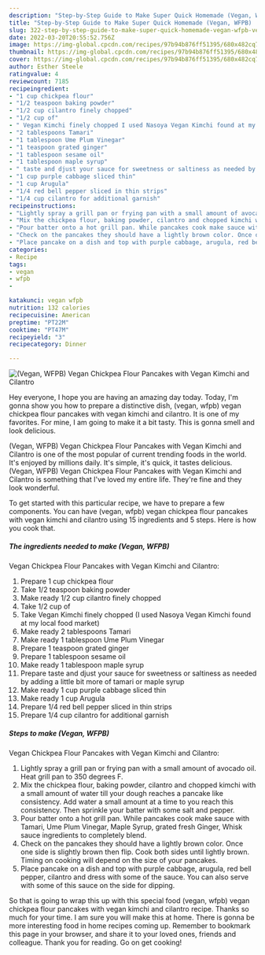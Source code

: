 ```yaml
---
description: "Step-by-Step Guide to Make Super Quick Homemade (Vegan, WFPB)  Vegan Chickpea Flour Pancakes with Vegan Kimchi and Cilantro"
title: "Step-by-Step Guide to Make Super Quick Homemade (Vegan, WFPB)  Vegan Chickpea Flour Pancakes with Vegan Kimchi and Cilantro"
slug: 322-step-by-step-guide-to-make-super-quick-homemade-vegan-wfpb-vegan-chickpea-flour-pancakes-with-vegan-kimchi-and-cilantro
date: 2022-03-20T20:55:52.756Z
image: https://img-global.cpcdn.com/recipes/97b94b876ff51395/680x482cq70/vegan-wfpb-vegan-chickpea-flour-pancakes-with-vegan-kimchi-and-cilantro-recipe-main-photo.jpg
thumbnail: https://img-global.cpcdn.com/recipes/97b94b876ff51395/680x482cq70/vegan-wfpb-vegan-chickpea-flour-pancakes-with-vegan-kimchi-and-cilantro-recipe-main-photo.jpg
cover: https://img-global.cpcdn.com/recipes/97b94b876ff51395/680x482cq70/vegan-wfpb-vegan-chickpea-flour-pancakes-with-vegan-kimchi-and-cilantro-recipe-main-photo.jpg
author: Esther Steele
ratingvalue: 4
reviewcount: 7185
recipeingredient:
- "1 cup chickpea flour"
- "1/2 teaspoon baking powder"
- "1/2 cup cilantro finely chopped"
- "1/2 cup of"
- " Vegan Kimchi finely chopped I used Nasoya Vegan Kimchi found at my local food market"
- "2 tablespoons Tamari"
- "1 tablespoon Ume Plum Vinegar"
- "1 teaspoon grated ginger"
- "1 tablespoon sesame oil"
- "1 tablespoon maple syrup"
- " taste and djust your sauce for sweetness or saltiness as needed by adding a little bit more of tamari or maple syrup"
- "1 cup purple cabbage sliced thin"
- "1 cup Arugula"
- "1/4 red bell pepper sliced in thin strips"
- "1/4 cup cilantro for additional garnish"
recipeinstructions:
- "Lightly spray a grill pan or frying pan with a small amount of avocado oil. Heat grill pan to 350 degrees F."
- "Mix the chickpea flour, baking powder, cilantro and chopped kimchi with a small amount of water till your dough reaches a pancake like consistency. Add water a small amount at a time to you reach this consistency. Then sprinkle your batter with some salt and pepper."
- "Pour batter onto a hot grill pan. While pancakes cook make sauce with Tamari, Ume Plum Vinegar, Maple Syrup, grated fresh Ginger, Whisk sauce ingredients to completely blend."
- "Check on the pancakes they should have a lightly brown color. Once one side is slightly brown then flip. Cook both sides until lightly brown. Timing on cooking will depend on the size of your pancakes."
- "Place pancake on a dish and top with purple cabbage, arugula, red bell pepper, cilantro and dress with some of the sauce. You can also serve with some of this sauce on the side for dipping."
categories:
- Recipe
tags:
- vegan
- wfpb
- 

katakunci: vegan wfpb  
nutrition: 132 calories
recipecuisine: American
preptime: "PT22M"
cooktime: "PT47M"
recipeyield: "3"
recipecategory: Dinner

---
```



![(Vegan, WFPB) 
Vegan Chickpea Flour Pancakes with Vegan Kimchi and Cilantro](https://img-global.cpcdn.com/recipes/97b94b876ff51395/680x482cq70/vegan-wfpb-vegan-chickpea-flour-pancakes-with-vegan-kimchi-and-cilantro-recipe-main-photo.jpg)

Hey everyone, I hope you are having an amazing day today. Today, I'm gonna show you how to prepare a distinctive dish, (vegan, wfpb) 
vegan chickpea flour pancakes with vegan kimchi and cilantro. It is one of my favorites. For mine, I am going to make it a bit tasty. This is gonna smell and look delicious.



(Vegan, WFPB) 
Vegan Chickpea Flour Pancakes with Vegan Kimchi and Cilantro is one of the most popular of current trending foods in the world. It's enjoyed by millions daily. It's simple, it's quick, it tastes delicious. (Vegan, WFPB) 
Vegan Chickpea Flour Pancakes with Vegan Kimchi and Cilantro is something that I've loved my entire life. They're fine and they look wonderful.


To get started with this particular recipe, we have to prepare a few components. You can have (vegan, wfpb) 
vegan chickpea flour pancakes with vegan kimchi and cilantro using 15 ingredients and 5 steps. Here is how you cook that.

<!--inarticleads1-->

##### The ingredients needed to make (Vegan, WFPB) 
Vegan Chickpea Flour Pancakes with Vegan Kimchi and Cilantro:

1. Prepare 1 cup chickpea flour
1. Take 1/2 teaspoon baking powder
1. Make ready 1/2 cup cilantro finely chopped
1. Take 1/2 cup of
1. Take  Vegan Kimchi finely chopped (I used Nasoya Vegan Kimchi found at my local food market)
1. Make ready 2 tablespoons Tamari
1. Make ready 1 tablespoon Ume Plum Vinegar
1. Prepare 1 teaspoon grated ginger
1. Prepare 1 tablespoon sesame oil
1. Make ready 1 tablespoon maple syrup
1. Prepare  taste and djust your sauce for sweetness or saltiness as needed by adding a little bit more of tamari or maple syrup
1. Make ready 1 cup purple cabbage sliced thin
1. Make ready 1 cup Arugula
1. Prepare 1/4 red bell pepper sliced in thin strips
1. Prepare 1/4 cup cilantro for additional garnish




<!--inarticleads2-->

##### Steps to make (Vegan, WFPB) 
Vegan Chickpea Flour Pancakes with Vegan Kimchi and Cilantro:

1. Lightly spray a grill pan or frying pan with a small amount of avocado oil. Heat grill pan to 350 degrees F.
1. Mix the chickpea flour, baking powder, cilantro and chopped kimchi with a small amount of water till your dough reaches a pancake like consistency. Add water a small amount at a time to you reach this consistency. Then sprinkle your batter with some salt and pepper.
1. Pour batter onto a hot grill pan. While pancakes cook make sauce with Tamari, Ume Plum Vinegar, Maple Syrup, grated fresh Ginger, Whisk sauce ingredients to completely blend.
1. Check on the pancakes they should have a lightly brown color. Once one side is slightly brown then flip. Cook both sides until lightly brown. Timing on cooking will depend on the size of your pancakes.
1. Place pancake on a dish and top with purple cabbage, arugula, red bell pepper, cilantro and dress with some of the sauce. You can also serve with some of this sauce on the side for dipping.




So that is going to wrap this up with this special food (vegan, wfpb) 
vegan chickpea flour pancakes with vegan kimchi and cilantro recipe. Thanks so much for your time. I am sure you will make this at home. There is gonna be more interesting food in home recipes coming up. Remember to bookmark this page in your browser, and share it to your loved ones, friends and colleague. Thank you for reading. Go on get cooking!
